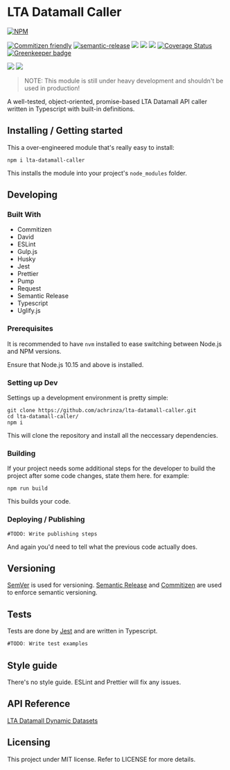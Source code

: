 # LTA Datamall Caller

[![NPM](https://nodei.co/npm/lta-datamall-caller.png?compact=true)](https://nodei.co/npm/lta-datamall-caller/)

[![Commitizen friendly](https://img.shields.io/badge/commitizen-friendly-brightgreen.svg)](http://commitizen.github.io/cz-cli/)
[![semantic-release](https://img.shields.io/badge/%20%20%F0%9F%93%A6%F0%9F%9A%80-semantic--release-e10079.svg)](https://github.com/semantic-release/semantic-release)
![](https://img.shields.io/github/license/achrinza/lta-datamall-caller.svg?style=flat) 
![](https://img.shields.io/david/achrinza/lta-datamall-caller.svg?style=flat) ![](https://img.shields.io/npm/types/lta-datamall-caller.svg?style=flat)
[![Coverage Status](https://coveralls.io/repos/github/achrinza/lta-datamall-caller/badge.svg?branch=master)](https://coveralls.io/github/achrinza/lta-datamall-caller?branch=master) [![Greenkeeper badge](https://badges.greenkeeper.io/achrinza/lta-datamall-caller.svg)](https://greenkeeper.io/)


![](https://img.shields.io/node/v/lta-datamall/latest.svg?style=flat)
![](https://img.shields.io/node/v/lta-datamall/next.svg?style=flat)

> NOTE: This module is still under heavy development and shouldn't be used in production!

A well-tested, object-oriented, promise-based LTA Datamall API caller written in Typescript with built-in definitions.

## Installing / Getting started

This a over-engineered module that's really easy to install:

```shell
npm i lta-datamall-caller
```

This installs the module into your project's `node_modules` folder.

## Developing

### Built With
* Commitizen
* David
* ESLint
* Gulp.js
* Husky
* Jest
* Prettier
* Pump
* Request
* Semantic Release
* Typescript
* Uglify.js

### Prerequisites

It is recommended to have `nvm` installed to ease switching between Node.js and NPM versions.

Ensure that Node.js 10.15 and above is installed.


### Setting up Dev

Settings up a development environment is pretty simple:

```shell
git clone https://github.com/achrinza/lta-datamall-caller.git
cd lta-datamall-caller/
npm i
```

This will clone the repository and install all the neccessary dependencies.

### Building

If your project needs some additional steps for the developer to build the
project after some code changes, state them here. for example:

```shell
npm run build
```

This builds your code.

### Deploying / Publishing

```shell
#TODO: Write publishing steps
```

And again you'd need to tell what the previous code actually does.

## Versioning

[SemVer](http://semver.org/) is used for versioning. [Semantic Release](https://github.com/semantic-release/semantic-release) and [Commitizen](http://commitizen.github.io/cz-cli/) are used to enforce semantic versioning.

## Tests

Tests are done by [Jest](https://jestjs.io/) and are written in Typescript.

```ts
#TODO: Write test examples
```

## Style guide

There's no style guide. ESLint and Prettier will fix any issues.

## API Reference

[LTA Datamall Dynamic Datasets](https://www.mytransport.sg/content/dam/datamall/datasets/LTA_DataMall_API_User_Guide.pdf)

## Licensing

This project under MIT license. Refer to LICENSE for more details.